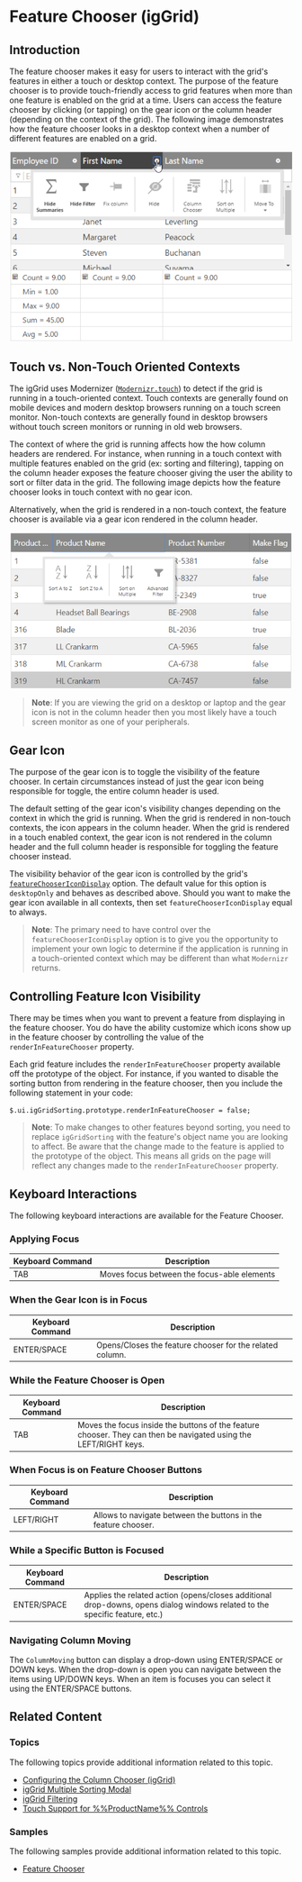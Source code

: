 ﻿<!--
|metadata|
{
    "fileName": "iggrid-feature-chooser",
    "controlName": "igGrid",
    "tags": []
}
|metadata|
-->

# Feature Chooser (igGrid)

## Introduction
The feature chooser makes it easy for users to interact with the grid's features in either a touch or desktop context. The purpose of the feature chooser is to provide touch-friendly access to grid features when more than one feature is enabled on the grid at a time. Users can access the feature chooser by clicking (or tapping) on the gear icon or the column header (depending on the context of the grid).
The following image demonstrates how the feature chooser looks in a desktop context when a number of different features are enabled on a grid.

![Feature chooser in desktop context](images/feature-chooser-desktop.png)
 
## Touch vs. Non-Touch Oriented Contexts
The igGrid uses Modernizer ([`Modernizr.touch`](http://modernizr.com/docs/#touch)) to detect if the grid is running in a touch-oriented context. Touch contexts are generally found on mobile devices and modern desktop browsers running on a touch screen monitor. Non-touch contexts are generally found in desktop browsers without touch screen monitors or running in old web browsers.

The context of where the grid is running affects how the how column headers are rendered. For instance, when running in a touch context with multiple features enabled on the grid (ex: sorting and filtering), tapping on the column header exposes the feature chooser giving the user the ability to sort or filter data in the grid. The following image depicts how the feature chooser looks in touch context with no gear icon.
 
Alternatively, when the grid is rendered in a non-touch context, the feature chooser is available via a gear icon rendered in the column header.

![Feature chooser in touch context](images/feature-chooser-touch.png)

> **Note**: If you are viewing the grid on a desktop or laptop and the gear icon is not in the column header then you most likely have a touch screen monitor as one of your peripherals.

## Gear Icon
The purpose of the gear icon is to toggle the visibility of the feature chooser. In certain circumstances instead of just the gear icon being responsible for toggle, the entire column header is used.

The default setting of the gear icon's visibility changes depending on the context in which the grid is running. When the grid is rendered in non-touch contexts, the icon appears in the column header. When the grid is rendered in a touch enabled context, the gear icon is not rendered in the column header and the full column header is responsible for toggling the feature chooser instead.

The visibility behavior of the gear icon is controlled by the grid's [`featureChooserIconDisplay`](http://help.infragistics.com/jQuery/2014.2/ui.iggrid#options:featureChooserIconDisplay) option. The default value for this option is `desktopOnly` and behaves as described above. Should you want to make the gear icon available in all contexts, then set `featureChooserIconDisplay` equal to always.

> **Note**: The primary need to have control over the `featureChooserIconDisplay` option is to give you the opportunity to implement your own logic to determine if the application is running in a touch-oriented context which may be different than what `Modernizr` returns.

## Controlling Feature Icon Visibility

There may be times when you want to prevent a feature from displaying in the feature chooser. You do have the ability customize which icons show up in the feature chooser by controlling the value of the `renderInFeatureChooser` property.

Each grid feature includes the `renderInFeatureChooser` property available off the prototype of the object. For instance, if you wanted to disable the sorting button from rendering in the feature chooser, then you include the following statement in your code:

    $.ui.igGridSorting.prototype.renderInFeatureChooser = false;

> **Note**: To make changes to other features beyond sorting, you need to replace `igGridSorting` with the feature's object name you are looking to affect.
Be aware that the change made to the feature is applied to the prototype of the object. This means all grids on the page will reflect any changes made to the `renderInFeatureChooser` property.

## Keyboard Interactions

The following keyboard interactions are available for the Feature Chooser.

### Applying Focus
Keyboard Command | Description
--- | ---
TAB | Moves focus between the focus-able elements

### When the Gear Icon is in Focus
Keyboard Command | Description
--- | ---
ENTER/SPACE | Opens/Closes the feature chooser for the related column.

### While the Feature Chooser is Open
Keyboard Command | Description
--- | ---
TAB | Moves the focus inside the buttons of the feature chooser. They can then be navigated using the LEFT/RIGHT keys.

### When Focus is on Feature Chooser Buttons
Keyboard Command | Description
--- | ---
LEFT/RIGHT | Allows to navigate between the buttons in the feature chooser.

### While a Specific Button is Focused
Keyboard Command | Description
--- | ---
ENTER/SPACE | Applies the related action (opens/closes additional drop-downs, opens dialog windows related to the specific feature, etc.)

### Navigating Column Moving
The `ColumnMoving` button can display a drop-down using ENTER/SPACE or DOWN keys. 
When the drop-down is open you can navigate between the items using UP/DOWN keys. When an item is focuses you can select it using the ENTER/SPACE buttons.

## Related Content
### Topics
The following topics provide additional information related to this topic.

- [Configuring the Column Chooser (igGrid)](igGrid-Hiding-Column-Chooser.html)
- [igGrid Multiple Sorting Modal](igGrid-Multiple-Sorting-Dialog.html)
- [igGrid Filtering](igGrid-Filtering.html)
- [Touch Support for %%ProductName%% Controls](Touch-Support-for-NetAdvantage-for-jQuery-Controls.html)

### Samples
The following samples provide additional information related to this topic.

- [Feature Chooser](%%SamplesUrl%%/grid/feature-chooser)
